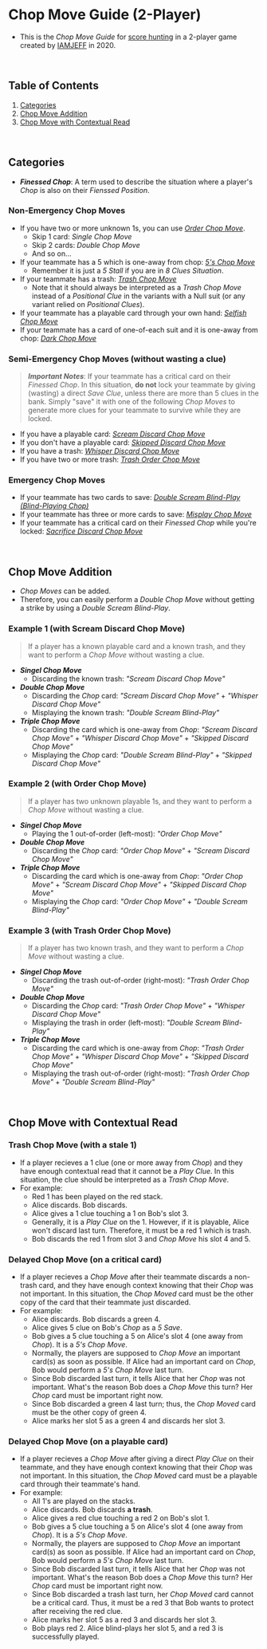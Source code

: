 # Chop Move Guide (2-Player)

* This is the *Chop Move Guide* for [score hunting](Score_Hunting_Guide.md) in a 2-player game created by [IAMJEFF](https://github.com/iamwhoiamhahaha) in 2020.

<br/>

## Table of Contents

1. [Categories](#categories)
2. [Chop Move Addition](#chop-move-addition)
3. [Chop Move with Contextual Read](#chop-move-with-contextual-read)

<br/>

## Categories

* ***Finessed Chop***: A term used to describe the situation where a player's *Chop* is also on their *Fienssed Position*.

### Non-Emergency Chop Moves

* If you have two or more unknown 1s, you can use *[Order Chop Move](https://github.com/Zamiell/hanabi-conventions/blob/master/Reference.md#the-order-chop-move--the-skipped-order-chop-move)*.
  * Skip 1 card: *Single Chop Move*
  * Skip 2 cards: *Double Chop Move*
  * And so on...
* If your teammate has a 5 which is one-away from chop: *[5's Chop Move](https://github.com/Zamiell/hanabi-conventions/blob/master/Reference.md#the-5s-chop-move)*
  * Remember it is just a *5 Stall* if you are in *8 Clues Situation*.
* If your teammate has a trash: *[Trash Chop Move](https://github.com/Zamiell/hanabi-conventions/blob/master/Reference.md#the-trash-chop-move)*
  * Note that it should always be interpreted as a *Trash Chop Move* instead of a *Positional Clue* in the variants with a Null suit (or any variant relied on *Positional Clues*).
* If your teammate has a playable card through your own hand: *[Selfish Chop Move](Selfish_Conventions.md#selfish-chop-move)*
* If your teammate has a card of one-of-each suit and it is one-away from chop: *[Dark Chop Move](https://github.com/Zamiell/hanabi-conventions/blob/master/misc/2-Player.md#the-dark-chop-move)*

### Semi-Emergency Chop Moves (without wasting a clue)

> ***Important Notes***: If your teammate has a critical card on their *Finessed Chop*. In this situation, **do not** lock your teammate by giving (wasting) a direct *Save Clue*, unless there are more than 5 clues in the bank. Simply "save" it with one of the following *Chop Moves* to generate more clues for your teammate to survive while they are locked.
* If you have a playable card: *[Scream Discard Chop Move](https://github.com/Zamiell/hanabi-conventions/blob/master/Reference.md#the-scream-discard-chop-move-deliberately-discarding-instead-of-playing)*
* If you don't have a playable card: *[Skipped Discard Chop Move](https://github.com/Zamiell/hanabi-conventions/blob/master/misc/2-Player.md#the-skipped-discard-chop-move)*
* If you have a trash: *[Whisper Discard Chop Move](https://github.com/Zamiell/hanabi-conventions/blob/master/Reference.md#the-whisper-discard-chop-move)*
* If you have two or more trash: *[Trash Order Chop Move](https://github.com/Zamiell/hanabi-conventions/blob/master/Reference.md#trash-order-chop-move)*

### Emergency Chop Moves

* If your teammate has two cards to save: *[Double Scream Blind-Play (Blind-Playing Chop)](https://github.com/Zamiell/hanabi-conventions/blob/master/misc/2-Player.md#the-double-scream-blind-play-blind-playing-chop)*
* If your teammate has three or more cards to save: *[Misplay Chop Move](https://github.com/Zamiell/hanabi-conventions/blob/master/Reference.md#the-misplay-chop-move)*
* If your teammate has a critical card on their *Finessed Chop* while you're locked: *[Sacrifice Discard Chop Move](Score_Hunting_Guide.md#sacrifice-discard-chop-move)*

<br/>
  
## Chop Move Addition

* *Chop Moves* can be added.
* Therefore, you can easily perform a *Double Chop Move* without getting a strike by using a *Double Scream Blind-Play*.

### Example 1 (with Scream Discard Chop Move)

> If a player has a known playable card and a known trash, and they want to perform a *Chop Move* without wasting a clue.

* ***Singel Chop Move***
  * Discarding the known trash: *"Scream Discard Chop Move"*
* ***Double Chop Move***
  * Discarding the *Chop* card: *"Scream Discard Chop Move"* + *"Whisper Discard Chop Move"*
  * Misplaying the known trash: *"Double Scream Blind-Play"*
* ***Triple Chop Move***
  * Discarding the card which is one-away from *Chop*: *"Scream Discard Chop Move"* + *"Whisper Discard Chop Move"* + *"Skipped Discard Chop Move"*
  * Misplaying the *Chop* card: *"Double Scream Blind-Play"* + *"Skipped Discard Chop Move"*

### Example 2 (with Order Chop Move)

> If a player has two unknown playable 1s, and they want to perform a *Chop Move* without wasting a clue.

* ***Singel Chop Move***
  * Playing the 1 out-of-order (left-most): *"Order Chop Move"*
* ***Double Chop Move***
  * Discarding the *Chop* card: *"Order Chop Move"* + *"Scream Discard Chop Move"*
* ***Triple Chop Move***
  * Discarding the card which is one-away from *Chop*: *"Order Chop Move"* + *"Scream Discard Chop Move"* + *"Skipped Discard Chop Move"*
  * Misplaying the *Chop* card: *"Order Chop Move"* + *"Double Scream Blind-Play"*

### Example 3 (with Trash Order Chop Move)

> If a player has two known trash, and they want to perform a *Chop Move* without wasting a clue.

* ***Singel Chop Move***
  * Discarding the trash out-of-order (right-most): *"Trash Order Chop Move"*
* ***Double Chop Move***
  * Discarding the *Chop* card: *"Trash Order Chop Move"* + *"Whisper Discard Chop Move"*
  * Misplaying the trash in order (left-most): *"Double Scream Blind-Play"*
* ***Triple Chop Move***
  * Discarding the card which is one-away from *Chop*: *"Trash Order Chop Move"* + *"Whisper Discard Chop Move"* + *"Skipped Discard Chop Move"*
  * Misplaying the trash out-of-order (right-most): *"Trash Order Chop Move"* + *"Double Scream Blind-Play"*

<br/>

## Chop Move with Contextual Read

### Trash Chop Move (with a stale 1)

* If a player recieves a 1 clue (one or more away from *Chop*) and they have enough contextual read that it cannot be a *Play Clue*. In this situation, the clue should be interpreted as a *Trash Chop Move*.
* For example:
  * Red 1 has been played on the red stack.
  * Alice discards. Bob discards.
  * Alice gives a 1 clue touching a 1 on Bob's slot 3.
  * Generally, it is a *Play Clue* on the 1. However, if it is playable, Alice won't discard last turn. Therefore, it must be a red 1 which is trash.
  * Bob discards the red 1 from slot 3 and *Chop Move* his slot 4 and 5.

### Delayed Chop Move (on a critical card)

* If a player recieves a *Chop Move* after their teammate discards a non-trash card, and they have enough context knowing that their *Chop* was not important. In this situation, the *Chop Moved* card must be the other copy of the card that their teammate just discarded.
* For example:
  * Alice discards. Bob discards a green 4.
  * Alice gives 5 clue on Bob's *Chop* as a *5 Save*.
  * Bob gives a 5 clue touching a 5 on Alice's slot 4 (one away from *Chop*). It is a *5's Chop Move*.
  * Normally, the players are supposed to *Chop Move* an important card(s) as soon as possible. If Alice had an important card on *Chop*, Bob would perform a *5's Chop Move* last turn.
  * Since Bob discarded last turn, it tells Alice that her *Chop* was not important. What's the reason Bob does a *Chop Move* this turn? Her *Chop* card must be important right now.
  * Since Bob discarded a green 4 last turn; thus, the *Chop Moved* card must be the other copy of green 4.
  * Alice marks her slot 5 as a green 4 and discards her slot 3.

### Delayed Chop Move (on a playable card)

* If a player recieves a *Chop Move* after giving a direct *Play Clue* on their teammate, and they have enough context knowing that their *Chop* was not important. In this situation, the *Chop Moved* card must be a playable card through their teammate's hand.
* For example:
  * All 1's are played on the stacks.
  * Alice discards. Bob discards **a trash**.
  * Alice gives a red clue touching a red 2 on Bob's slot 1.
  * Bob gives a 5 clue touching a 5 on Alice's slot 4 (one away from *Chop*). It is a *5's Chop Move*.
  * Normally, the players are supposed to *Chop Move* an important card(s) as soon as possible. If Alice had an important card on *Chop*, Bob would perform a *5's Chop Move* last turn.
  * Since Bob discarded last turn, it tells Alice that her *Chop* was not important. What's the reason Bob does a *Chop Move* this turn? Her *Chop* card must be important right now.
  * Since Bob discarded a trash last turn, her *Chop Moved* card cannot be a critical card. Thus, it must be a red 3 that Bob wants to protect after receiving the red clue.
  * Alice marks her slot 5 as a red 3 and discards her slot 3.
  * Bob plays red 2. Alice blind-plays her slot 5, and a red 3 is successfully played.

<br/>
